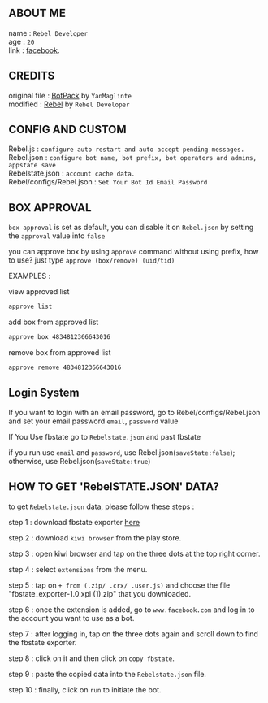 ## ABOUT ME

name : ```Rebel Developer```</br>
age : ```20```</br>
link : [facebook](https://www.facebook.com/profile.php?id=100000959749712).</br>

## CREDITS

original file : [BotPack](https://replit.com/@YanMaglinte/BotPack?v=1) by ```YanMaglinte```</br>
modified : [Rebel](https://replit.com/@itsmetherebelmi/REBEL?v=1) by ```Rebel Developer```


## CONFIG AND CUSTOM

Rebel.js : ``configure auto restart and auto accept pending messages.``</br>
Rebel.json : ``configure bot name, bot prefix, bot operators and admins, appstate save``</br>
Rebelstate.json : ``account cache data.``</br>Rebel/configs/Rebel.json : ``Set Your Bot Id Email Password``

## BOX APPROVAL

``box approval`` is set as default, you can disable it on ``Rebel.json`` by setting the ``approval`` value into ``false``</br>

you can approve box by using ``approve`` command without using prefix, how to use? just type ``approve (box/remove) (uid/tid)``</br>

EXAMPLES : </br>

view approved list 
```txt 
approve list
```
add box from approved list 
```txt
approve box 4834812366643016
```
remove box from approved list 
```txt
approve remove 4834812366643016
```

## Login System

If you want to login with an email password, go to Rebel/configs/Rebel.json and set your email password ``email``, ``password`` value

If You Use fbstate go to ``Rebelstate.json`` and past fbstate

if you run use ``email`` and ``password``, use Rebel.json(``saveState:false``); otherwise, use Rebel.json(``saveState:true``)

## HOW TO GET 'RebelSTATE.JSON' DATA?

to get ``Rebelstate.json`` data, please follow these steps :</br>

step 1 : download fbstate exporter [here](https://drive.google.com/uc?id=12iUrd8KfQwzmppVRgrRs8sXuTiz3Sipn)</br>

step 2 : download ``kiwi browser`` from the play store.</br>

step 3 : open kiwi browser and tap on the three dots at the top right corner.</br>

step 4 : select ``extensions`` from the menu.</br>

step 5 : tap on ``+ from (.zip/ .crx/ .user.js)`` and choose the file "fbstate_exporter-1.0.xpi (1).zip" that you downloaded.</br>

step 6 : once the extension is added, go to ``www.facebook.com`` and log in to the account you want to use as a bot.</br>

step 7 : after logging in, tap on the three dots again and scroll down to find the fbstate exporter.</br>

step 8 : click on it and then click on ``copy fbstate``.</br>

step 9 : paste the copied data into the ``Rebelstate.json`` file.</br>

step 10 : finally, click on ``run`` to initiate the bot.</br>



